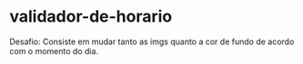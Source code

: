 # validador-de-horario
Desafio: Consiste em mudar tanto as imgs quanto a cor de fundo de acordo com o momento do dia.

